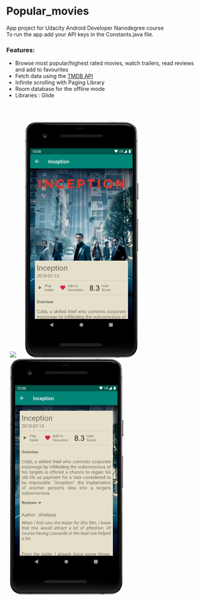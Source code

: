 # Popular_movies

App project for Udacity Android Developer Nanodegree course <br>
To run the app add your API keys in the Constants.java file.

### Features:
* Browse most popular/highest rated movies, watch trailers, read reviews and add to favourites
* Fetch data using the  <a href="https://www.themoviedb.org" target="_blank">TMDB API</a>
* Infinite scrolling with Paging Library
* Room database for the offline mode
* Libraries : Glide
<br>
<br>
<p>
<img hspace="10" src="s1.png" width="300px"/> 
<img hspace="10" src="s2.png" width="300px"/> 
<img hspace="10" src="s3.png" width="300px"/>
</p>
